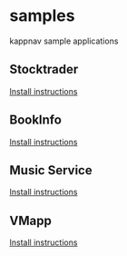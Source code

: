 # samples
kappnav sample applications

## Stocktrader 

[Install instructions](/stocktrader)

## BookInfo

[Install instructions](/bookinfo)


## Music Service

[Install instructions](/music-service)


## VMapp

[Install instructions](/vmapp)
